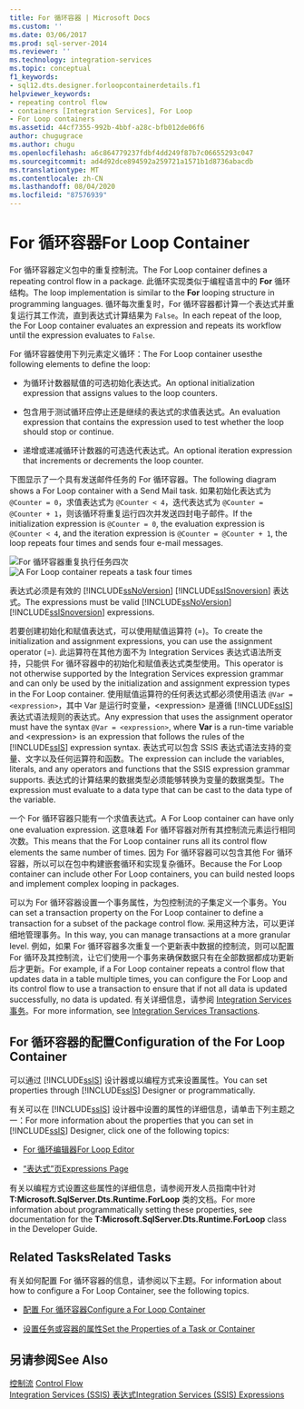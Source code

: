 ```yaml
---
title: For 循环容器 | Microsoft Docs
ms.custom: ''
ms.date: 03/06/2017
ms.prod: sql-server-2014
ms.reviewer: ''
ms.technology: integration-services
ms.topic: conceptual
f1_keywords:
- sql12.dts.designer.forloopcontainerdetails.f1
helpviewer_keywords:
- repeating control flow
- containers [Integration Services], For Loop
- For Loop containers
ms.assetid: 44cf7355-992b-4bbf-a28c-bfb012de06f6
author: chugugrace
ms.author: chugu
ms.openlocfilehash: a6c864779237fdbf4dd249f87b7c06655293c047
ms.sourcegitcommit: ad4d92dce894592a259721a1571b1d8736abacdb
ms.translationtype: MT
ms.contentlocale: zh-CN
ms.lasthandoff: 08/04/2020
ms.locfileid: "87576939"
---
```

# <a name="for-loop-container"></a><span data-ttu-id="3223a-102">For 循环容器</span><span class="sxs-lookup"><span data-stu-id="3223a-102">For Loop Container</span></span>
  <span data-ttu-id="3223a-103">For 循环容器定义包中的重复控制流。</span><span class="sxs-lookup"><span data-stu-id="3223a-103">The For Loop container defines a repeating control flow in a package.</span></span> <span data-ttu-id="3223a-104">此循环实现类似于编程语言中的 **For** 循环结构。</span><span class="sxs-lookup"><span data-stu-id="3223a-104">The loop implementation is similar to the **For** looping structure in programming languages.</span></span> <span data-ttu-id="3223a-105">循环每次重复时，For 循环容器都计算一个表达式并重复运行其工作流，直到表达式计算结果为 `False`。</span><span class="sxs-lookup"><span data-stu-id="3223a-105">In each repeat of the loop, the For Loop container evaluates an expression and repeats its workflow until the expression evaluates to `False`.</span></span>  
  
 <span data-ttu-id="3223a-106">For 循环容器使用下列元素定义循环：</span><span class="sxs-lookup"><span data-stu-id="3223a-106">The For Loop container usesthe following elements to define the loop:</span></span>  
  
-   <span data-ttu-id="3223a-107">为循环计数器赋值的可选初始化表达式。</span><span class="sxs-lookup"><span data-stu-id="3223a-107">An optional initialization expression that assigns values to the loop counters.</span></span>  
  
-   <span data-ttu-id="3223a-108">包含用于测试循环应停止还是继续的表达式的求值表达式。</span><span class="sxs-lookup"><span data-stu-id="3223a-108">An evaluation expression that contains the expression used to test whether the loop should stop or continue.</span></span>  
  
-   <span data-ttu-id="3223a-109">递增或递减循环计数器的可选迭代表达式。</span><span class="sxs-lookup"><span data-stu-id="3223a-109">An optional iteration expression that increments or decrements the loop counter.</span></span>  
  
 <span data-ttu-id="3223a-110">下图显示了一个具有发送邮件任务的 For 循环容器。</span><span class="sxs-lookup"><span data-stu-id="3223a-110">The following diagram shows a For Loop container with a Send Mail task.</span></span> <span data-ttu-id="3223a-111">如果初始化表达式为 `@Counter = 0`，求值表达式为 `@Counter < 4`，迭代表达式为 `@Counter = @Counter + 1`，则该循环将重复运行四次并发送四封电子邮件。</span><span class="sxs-lookup"><span data-stu-id="3223a-111">If the initialization expression is `@Counter = 0`, the evaluation expression is `@Counter < 4`, and the iteration expression is `@Counter = @Counter + 1`, the loop repeats four times and sends four e-mail messages.</span></span>  
  
 <span data-ttu-id="3223a-112">![For 循环容器重复执行任务四次](../media/ssis-forloop.gif "For 循环容器重复执行任务四次")</span><span class="sxs-lookup"><span data-stu-id="3223a-112">![A For Loop container repeats a task four times](../media/ssis-forloop.gif "A For Loop container repeats a task four times")</span></span>  
  
 <span data-ttu-id="3223a-113">表达式必须是有效的 [!INCLUDE[ssNoVersion](../../includes/ssnoversion-md.md)] [!INCLUDE[ssISnoversion](../../includes/ssisnoversion-md.md)] 表达式。</span><span class="sxs-lookup"><span data-stu-id="3223a-113">The expressions must be valid [!INCLUDE[ssNoVersion](../../includes/ssnoversion-md.md)] [!INCLUDE[ssISnoversion](../../includes/ssisnoversion-md.md)] expressions.</span></span>  
  
 <span data-ttu-id="3223a-114">若要创建初始化和赋值表达式，可以使用赋值运算符 (=)。</span><span class="sxs-lookup"><span data-stu-id="3223a-114">To create the initialization and assignment expressions, you can use the assignment operator (=).</span></span> <span data-ttu-id="3223a-115">此运算符在其他方面不为 Integration Services 表达式语法所支持，只能供 For 循环容器中的初始化和赋值表达式类型使用。</span><span class="sxs-lookup"><span data-stu-id="3223a-115">This operator is not otherwise supported by the Integration Services expression grammar and can only be used by the initialization and assignment expression types in the For Loop container.</span></span> <span data-ttu-id="3223a-116">使用赋值运算符的任何表达式都必须使用语法 `@Var = <expression>`，其中 Var 是运行时变量，\<expression> 是遵循 [!INCLUDE[ssIS](../../../includes/ssis-md.md)] 表达式语法规则的表达式。</span><span class="sxs-lookup"><span data-stu-id="3223a-116">Any expression that uses the assignment operator must have the syntax `@Var = <expression>`, where **Var** is a run-time variable and \<expression> is an expression that follows the rules of the [!INCLUDE[ssIS](../../../includes/ssis-md.md)] expression syntax.</span></span> <span data-ttu-id="3223a-117">表达式可以包含 SSIS 表达式语法支持的变量、文字以及任何运算符和函数。</span><span class="sxs-lookup"><span data-stu-id="3223a-117">The expression can include the variables, literals, and any operators and functions that the SSIS expression grammar supports.</span></span> <span data-ttu-id="3223a-118">表达式的计算结果的数据类型必须能够转换为变量的数据类型。</span><span class="sxs-lookup"><span data-stu-id="3223a-118">The expression must evaluate to a data type that can be cast to the data type of the variable.</span></span>  
  
 <span data-ttu-id="3223a-119">一个 For 循环容器只能有一个求值表达式。</span><span class="sxs-lookup"><span data-stu-id="3223a-119">A For Loop container can have only one evaluation expression.</span></span> <span data-ttu-id="3223a-120">这意味着 For 循环容器对所有其控制流元素运行相同次数。</span><span class="sxs-lookup"><span data-stu-id="3223a-120">This means that the For Loop container runs all its control flow elements the same number of times.</span></span> <span data-ttu-id="3223a-121">因为 For 循环容器可以包含其他 For 循环容器，所以可以在包中构建嵌套循环和实现复杂循环。</span><span class="sxs-lookup"><span data-stu-id="3223a-121">Because the For Loop container can include other For Loop containers, you can build nested loops and implement complex looping in packages.</span></span>  
  
 <span data-ttu-id="3223a-122">可以为 For 循环容器设置一个事务属性，为包控制流的子集定义一个事务。</span><span class="sxs-lookup"><span data-stu-id="3223a-122">You can set a transaction property on the For Loop container to define a transaction for a subset of the package control flow.</span></span> <span data-ttu-id="3223a-123">采用这种方法，可以更详细地管理事务。</span><span class="sxs-lookup"><span data-stu-id="3223a-123">In this way, you can manage transactions at a more granular level.</span></span> <span data-ttu-id="3223a-124">例如，如果 For 循环容器多次重复一个更新表中数据的控制流，则可以配置 For 循环及其控制流，让它们使用一个事务来确保数据只有在全部数据都成功更新后才更新。</span><span class="sxs-lookup"><span data-stu-id="3223a-124">For example, if a For Loop container repeats a control flow that updates data in a table multiple times, you can configure the For Loop and its control flow to use a transaction to ensure that if not all data is updated successfully, no data is updated.</span></span> <span data-ttu-id="3223a-125">有关详细信息，请参阅 [Integration Services 事务](../integration-services-transactions.md)。</span><span class="sxs-lookup"><span data-stu-id="3223a-125">For more information, see [Integration Services Transactions](../integration-services-transactions.md).</span></span>  
  
## <a name="configuration-of-the-for-loop-container"></a><span data-ttu-id="3223a-126">For 循环容器的配置</span><span class="sxs-lookup"><span data-stu-id="3223a-126">Configuration of the For Loop Container</span></span>  
 <span data-ttu-id="3223a-127">可以通过 [!INCLUDE[ssIS](../../../includes/ssis-md.md)] 设计器或以编程方式来设置属性。</span><span class="sxs-lookup"><span data-stu-id="3223a-127">You can set properties through [!INCLUDE[ssIS](../../../includes/ssis-md.md)] Designer or programmatically.</span></span>  
  
 <span data-ttu-id="3223a-128">有关可以在 [!INCLUDE[ssIS](../../../includes/ssis-md.md)] 设计器中设置的属性的详细信息，请单击下列主题之一：</span><span class="sxs-lookup"><span data-stu-id="3223a-128">For more information about the properties that you can set in [!INCLUDE[ssIS](../../../includes/ssis-md.md)] Designer, click one of the following topics:</span></span>  
  
-   [<span data-ttu-id="3223a-129">For 循环编辑器</span><span class="sxs-lookup"><span data-stu-id="3223a-129">For Loop Editor</span></span>](../for-loop-editor.md)  
  
-   [<span data-ttu-id="3223a-130">“表达式”页</span><span class="sxs-lookup"><span data-stu-id="3223a-130">Expressions Page</span></span>](../expressions/expressions-page.md)  
  
 <span data-ttu-id="3223a-131">有关以编程方式设置这些属性的详细信息，请参阅开发人员指南中针对 **T:Microsoft.SqlServer.Dts.Runtime.ForLoop** 类的文档。</span><span class="sxs-lookup"><span data-stu-id="3223a-131">For more information about programmatically setting these properties, see documentation for the **T:Microsoft.SqlServer.Dts.Runtime.ForLoop** class in the Developer Guide.</span></span>  
  
## <a name="related-tasks"></a><span data-ttu-id="3223a-132">Related Tasks</span><span class="sxs-lookup"><span data-stu-id="3223a-132">Related Tasks</span></span>  
 <span data-ttu-id="3223a-133">有关如何配置 For 循环容器的信息，请参阅以下主题。</span><span class="sxs-lookup"><span data-stu-id="3223a-133">For information about how to configure a For Loop Container, see the following topics.</span></span>  
  
-   [<span data-ttu-id="3223a-134">配置 For 循环容器</span><span class="sxs-lookup"><span data-stu-id="3223a-134">Configure a For Loop Container</span></span>](for-loop-container.md)  
  
-   [<span data-ttu-id="3223a-135">设置任务或容器的属性</span><span class="sxs-lookup"><span data-stu-id="3223a-135">Set the Properties of a Task or Container</span></span>](../set-the-properties-of-a-task-or-container.md)  
  
## <a name="see-also"></a><span data-ttu-id="3223a-136">另请参阅</span><span class="sxs-lookup"><span data-stu-id="3223a-136">See Also</span></span>  
 <span data-ttu-id="3223a-137">[控制流](control-flow.md) </span><span class="sxs-lookup"><span data-stu-id="3223a-137">[Control Flow](control-flow.md) </span></span>  
 [<span data-ttu-id="3223a-138">Integration Services (SSIS) 表达式</span><span class="sxs-lookup"><span data-stu-id="3223a-138">Integration Services &#40;SSIS&#41; Expressions</span></span>](../expressions/integration-services-ssis-expressions.md)  
  
  
